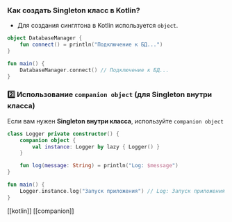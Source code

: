 ### **Как создать Singleton класс в Kotlin?**

- Для создания синглтона в Kotlin используется `object`.
```kotlin
object DatabaseManager {
    fun connect() = println("Подключение к БД...")
}

fun main() {
    DatabaseManager.connect() // Подключение к БД...
}

```


### **2️⃣ Использование `companion object` (для Singleton внутри класса)**

Если вам нужен **Singleton внутри класса**, используйте `companion object`
```kotlin
class Logger private constructor() {
    companion object {
        val instance: Logger by lazy { Logger() }
    }

    fun log(message: String) = println("Log: $message")
}

fun main() {
    Logger.instance.log("Запуск приложения") // Log: Запуск приложения
}

```
[[kotlin]]   [[companion]]
